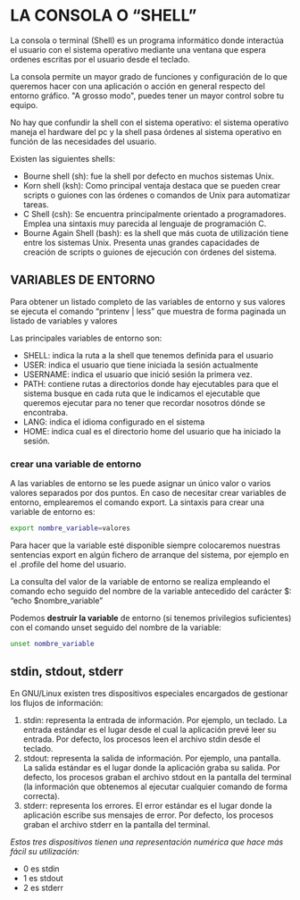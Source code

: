 # LA CONSOLA O “SHELL”

La consola o terminal (Shell) es un programa informático donde interactúa el usuario con el sistema operativo mediante una ventana que espera ordenes escritas por el usuario desde el teclado.

La consola permite un mayor grado de funciones y configuración de lo que queremos hacer con una aplicación o acción en general respecto del entorno gráfico. "A grosso modo", puedes tener un mayor control sobre tu equipo.

No hay que confundir la shell con el sistema operativo: el sistema operativo maneja el hardware del pc y la shell pasa órdenes al sistema operativo en función de las necesidades del usuario.

Existen las siguientes shells:

* Bourne shell (sh): fue la shell por defecto en muchos sistemas Unix.
* Korn shell (ksh): Como principal ventaja destaca que se pueden crear scripts o guiones con las órdenes o comandos de Unix para automatizar tareas.
* C Shell (csh): Se encuentra principalmente orientado a programadores. Emplea una sintaxis muy parecida al lenguaje de programación C.
* Bourne Again Shell (bash): es la shell que más cuota de utilización tiene entre los sistemas Unix. Presenta unas grandes capacidades de creación de scripts o guiones de ejecución con órdenes del sistema.

## VARIABLES DE ENTORNO

Para obtener un listado completo de las variables de entorno y sus valores se ejecuta el comando “printenv | less” que muestra de forma paginada un listado de variables y valores

Las principales variables de entorno son:

- SHELL: indica la ruta a la shell que tenemos definida para el usuario
- USER: indica el usuario que tiene iniciada la sesión actualmente
- USERNAME: indica el usuario que inició sesión la primera vez.
- PATH: contiene rutas a directorios donde hay ejecutables para que el sistema busque en cada ruta que le indicamos el ejecutable que queremos ejecutar para no tener que recordar nosotros dónde se encontraba.
- LANG: indica el idioma configurado en el sistema
- HOME: indica cual es el directorio home del usuario que ha iniciado la sesión.

### crear una variable de entorno

A las variables de entorno se les puede asignar un único valor o varios valores separados por dos puntos. En caso de necesitar crear variables de entorno, emplearemos el comando export. La sintaxis para crear una variable de entorno es:

```bash
export nombre_variable=valores
```

Para hacer que la variable esté disponible siempre colocaremos nuestras sentencias export en algún fichero de arranque del sistema, por ejemplo en el .profile del home del usuario.

La consulta del valor de la variable de entorno se realiza empleando el comando echo seguido del nombre de la variable antecedido del carácter $: “echo $nombre_variable”

Podemos **destruir la variable** de entorno (si tenemos privilegios suficientes) con el comando unset seguido del nombre de la variable:

```bash
unset nombre_variable
```

## stdin, stdout, stderr

En GNU/Linux existen tres dispositivos especiales encargados de gestionar los flujos de información:

1. stdin: representa la entrada de información. Por ejemplo, un teclado. La entrada estándar es el lugar desde el cual la aplicación prevé leer su entrada. Por defecto, los procesos leen el archivo stdin desde el teclado.
2. stdout: representa la salida de información. Por ejemplo, una pantalla. La salida estándar es el lugar donde la aplicación graba su salida. Por defecto, los procesos graban el archivo stdout en la pantalla del terminal (la información que obtenemos al ejecutar cualquier comando de forma correcta).
3. stderr: representa los errores. El error estándar es el lugar donde la aplicación escribe sus mensajes de error. Por defecto, los procesos graban el archivo stderr en la pantalla del terminal.

_Estos tres dispositivos tienen una representación numérica que hace más fácil su utilización:_

* 0 es stdin
* 1 es stdout
* 2 es stderr